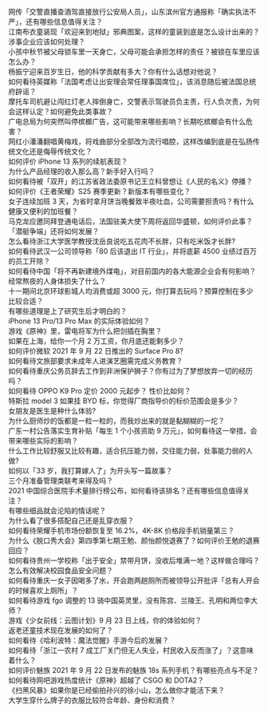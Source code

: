 网传「交警直播查酒驾直接放行公安局人员」，山东滨州官方通报称「确实执法不严」，还有哪些信息值得关注？  
江南布衣童装现「欢迎来到地狱」邪典图案，这样的童装到底是怎么设计出来的？涉事企业应该如何处理？  
小孩中秋节被父母锁车里一天身亡，父母可能会承担怎样的责任？被锁在车里应该怎么办？  
杨振宁迎来百岁生日，他的科学贡献有多大？你有什么话想对他说？  
如何看待英媒称「法国考虑让出安理会常任理事国席位」，该消息随后被法国总统府辟谣？  
摩托车司机避让闯红灯老人摔倒身亡，交警表示驾驶员负主责，行人负次责，为何会这样认定？如何避免此类事故？  
广电总局为何突然叫停槟榔广告，这可能带来哪些影响？长期吃槟榔会有什么危害？  
网红小潘潘翻唱黄梅戏，将戏曲部分全部改为流行唱腔，这样改编到底是在弘扬传统文化还是侮辱传统文化？  
如何评价 iPhone 13 系列的续航表现？  
为什么产品经理的收入那么高？新手好入行吗？  
如何看待被「双开」的江苏省政法委原书记王立科曾想让《人民的名义》停播？  
如何评价《王者荣耀》S25 赛季更新？新版本有哪些变化？  
女子连续加班 3 天，为省时拿月饼当晚餐致半夜吐血，公司需要担责吗？有什么健康又便利的加班餐？  
马克龙应邀同拜登通电话后，法国驻美大使下周将返回华盛顿，如何评价此事？「潜艇争端」还将如何发展？  
怎么看待浙江大学医学教授沈岳良说吃五花肉不长胖，只有吃米饭才长胖?  
如何看待武汉一公司领导称「80 后该退出 IT 行业」，并将底薪 4500 业绩过百万的员工开除？  
如何看待中国「将不再新建境外煤电」，对目前国内的各大能源企业会有何影响？  
经常熬夜的人身体损失了什么？  
十一期间北京环球影城人均消费或超 3000 元，你打算去玩吗？预算控制在多少比较合适？  
有哪些道理是上了研究生后才明白的？  
iPhone 13 Pro/13 Pro Max 的实际体验如何？  
游戏《原神》里，雷电将军为什么把剑插在胸里？  
如果在上海，给你一个月 2 万工资，你月底还能剩多少？  
如何评价微软 2021 年 9 月 22 日推出的 Surface Pro 8?  
如何看待文旅部要求未成年人进演艺圈需完成义务教育？  
如何看待重庆公务员辞去工作到非洲保护狮子？你有过为了梦想放弃一切的经历吗？  
如何看待 OPPO K9 Pro 定价 2000 元起步？ 性价比如何？  
特斯拉 model 3 如果挂 BYD 标，你觉得厂商指导价的标价范围会是多少？  
女朋友是医生是种什么体验?  
为什么厨师炒的饭都是一粒一粒的，而我炒出来的就是黏糊糊的一坨？  
广东一村公告落实生育补贴「每生 1 个小孩资助 9 万元」，如何看待这一举措，会带来哪些实际的影响？  
什么工作比较舒服又比较有趣，适合抗压能力弱，交往能力弱，处事能力弱的人做?  
如何以「33 岁，我打算嫁人了」为开头写一篇故事？  
三个月准备管理类联考来得及吗？  
2021 中国综合医院手术量排行榜公布，如何看待该排名？还有哪些信息值得关注？  
有哪些细品就会沦陷的情话呢？  
为什么看了很多搭配自己还是乱穿衣服？  
如何看待荣耀手机市场份额恢复至 16.2%，4K-8K 价格段手机销量第三？  
为什么《脱口秀大会》第四季第七期王勉、颜怡颜悦退赛了？如何评价王勉的退赛回应？  
如何看待贵州一学校称「出于安全」禁带月饼，没收后堆满一地？这样做合理吗？怎么有效解决校园食品安全问题？  
如何看待重庆一女子因喝多了水，开会跑两趟厕所而被领导公开批评「总有人开会的时候喜欢上厕所」？  
如何看待游戏 fgo 调整的 13 骑中国英灵里，没有陈宫、兰陵王、孔明和两位李大师？  
游戏《少女前线：云图计划》9 月 23 日上线，你的体验如何？  
返老还童技术现在发展的如何了？  
如何看待《哈利波特：魔法觉醒》手游今后的发展？  
如何看待「浙江一农村 7 成工厂关门但无人失业，村民收入反而涨了」？这意味着什么？  
如何评价魅族 2021 年 9 月 22 日发布的魅族 18s 系列手机？有哪些亮点与不足？  
如何看待网吧游戏热度统计《原神》超越了 CSGO 和 DOTA2？  
《扫黑风暴》如果你是已经偷拍孙兴的徐小山，怎么做你才能活下来？  
大学生穿什么牌子的衣服比较符合年龄、身份和消费？  
